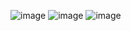 ![image](https://github.com/user-attachments/assets/9639fbed-c37c-4328-8ca8-54513e769e05)
![image](https://github.com/user-attachments/assets/534a0c98-1115-4eff-8967-502491824e43)
![image](https://github.com/user-attachments/assets/632ba180-a270-4d18-b708-cb0cdb40ebae)
